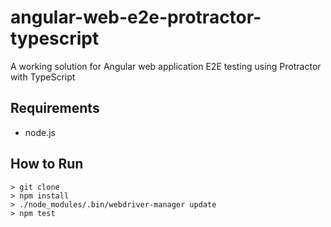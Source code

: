 angular-web-e2e-protractor-typescript
=====================================
A working solution for Angular web application E2E testing using Protractor with TypeScript

Requirements
------------

- node.js

How to Run
----------

    > git clone
    > npm install
    > ./node_modules/.bin/webdriver-manager update
    > npm test